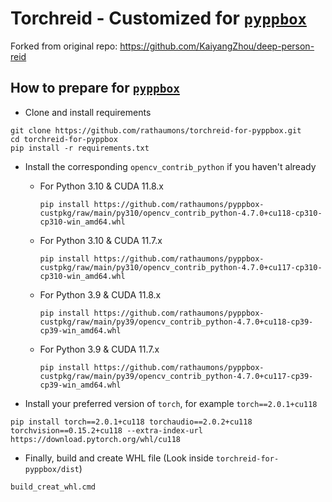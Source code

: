 # Torchreid - Customized for [`pyppbox`](https://github.com/rathaumons/pyppbox)

Forked from original repo: https://github.com/KaiyangZhou/deep-person-reid

## How to prepare for [`pyppbox`](https://github.com/rathaumons/pyppbox)

* Clone and install requirements
```
git clone https://github.com/rathaumons/torchreid-for-pyppbox.git
cd torchreid-for-pyppbox
pip install -r requirements.txt
```

* Install the corresponding `opencv_contrib_python` if you haven't already 
  - For Python 3.10  & CUDA 11.8.x
    ```
    pip install https://github.com/rathaumons/pyppbox-custpkg/raw/main/py310/opencv_contrib_python-4.7.0+cu118-cp310-cp310-win_amd64.whl
    ```
  - For Python 3.10  & CUDA 11.7.x
    ```
    pip install https://github.com/rathaumons/pyppbox-custpkg/raw/main/py310/opencv_contrib_python-4.7.0+cu117-cp310-cp310-win_amd64.whl
    ```
  - For Python 3.9 & CUDA 11.8.x
    ```
    pip install https://github.com/rathaumons/pyppbox-custpkg/raw/main/py39/opencv_contrib_python-4.7.0+cu118-cp39-cp39-win_amd64.whl
    ```
  - For Python 3.9 & CUDA 11.7.x
    ```
    pip install https://github.com/rathaumons/pyppbox-custpkg/raw/main/py39/opencv_contrib_python-4.7.0+cu117-cp39-cp39-win_amd64.whl
    ```

* Install your preferred version of `torch`, for example `torch==2.0.1+cu118`
```
pip install torch==2.0.1+cu118 torchaudio==2.0.2+cu118 torchvision==0.15.2+cu118 --extra-index-url https://download.pytorch.org/whl/cu118
```

* Finally, build and create WHL file (Look inside `torchreid-for-pyppbox/dist`)
```
build_creat_whl.cmd
```
